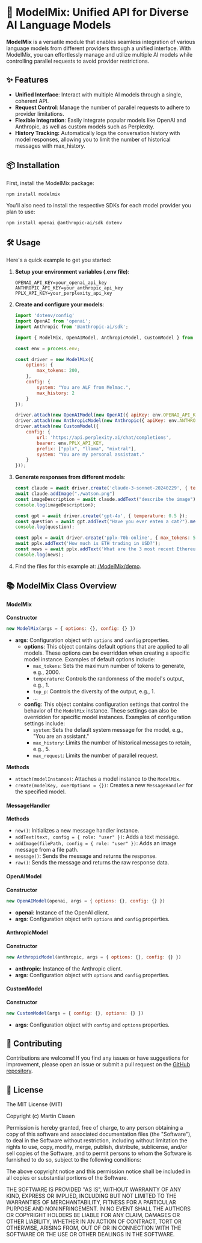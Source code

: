 # 🧬 ModelMix: Unified API for Diverse AI Language Models

**ModelMix** is a versatile module that enables seamless integration of various language models from different providers through a unified interface. With ModelMix, you can effortlessly manage and utilize multiple AI models while controlling parallel requests to avoid provider restrictions. 

## ✨ Features 

- **Unified Interface**: Interact with multiple AI models through a single, coherent API.
- **Request Control**: Manage the number of parallel requests to adhere to provider limitations.
- **Flexible Integration**: Easily integrate popular models like OpenAI and Anthropic, as well as custom models such as Perplexity.
- **History Tracking:** Automatically logs the conversation history with model responses, allowing you to limit the number of historical messages with max_history.

## 📦 Installation

First, install the ModelMix package:

```bash
npm install modelmix
```

You'll also need to install the respective SDKs for each model provider you plan to use:

```bash
npm install openai @anthropic-ai/sdk dotenv
```

## 🛠️ Usage

Here's a quick example to get you started:

1. **Setup your environment variables (.env file)**:
    ```plaintext
    OPENAI_API_KEY=your_openai_api_key
    ANTHROPIC_API_KEY=your_anthropic_api_key
    PPLX_API_KEY=your_perplexity_api_key
    ```

2. **Create and configure your models**:

    ```javascript
    import 'dotenv/config'
    import OpenAI from 'openai';
    import Anthropic from '@anthropic-ai/sdk';

    import { ModelMix, OpenAIModel, AnthropicModel, CustomModel } from 'modelmix';

    const env = process.env;

    const driver = new ModelMix({
        options: {
            max_tokens: 200,
        },
        config: {
            system: "You are ALF from Melmac.",
            max_history: 2
        }
    });

    driver.attach(new OpenAIModel(new OpenAI({ apiKey: env.OPENAI_API_KEY })));
    driver.attach(new AnthropicModel(new Anthropic({ apiKey: env.ANTHROPIC_API_KEY })));
    driver.attach(new CustomModel({
        config: {
            url: 'https://api.perplexity.ai/chat/completions',
            bearer: env.PPLX_API_KEY,
            prefix: ["pplx", "llama", "mixtral"],
            system: "You are my personal assistant."
        }
    }));
    ```

3. **Generate responses from different models**:

    ```javascript
    const claude = await driver.create('claude-3-sonnet-20240229', { temperature: 0.5 });
    await claude.addImage("./watson.png")
    const imageDescription = await claude.addText("describe the image").message();
    console.log(imageDescription);

    const gpt = await driver.create('gpt-4o', { temperature: 0.5 });
    const question = await gpt.addText("Have you ever eaten a cat?").message();
    console.log(question);

    const pplx = await driver.create('pplx-70b-online', { max_tokens: 500 });
    await pplx.addText('How much is ETH trading in USD?');
    const news = await pplx.addText('What are the 3 most recent Ethereum news?').message();
    console.log(news);
    ```

4. Find the files for this example at: [/ModelMix/demo](https://github.com/clasen/ModelMix/tree/master/demo).


## 📚 ModelMix Class Overview

#### ModelMix

**Constructor**

```javascript
new ModelMix(args = { options: {}, config: {} })
```
- **args**: Configuration object with `options` and `config` properties.
  - **options**: This object contains default options that are applied to all models. These options can be overridden when creating a specific model instance. Examples of default options include:
    - `max_tokens`: Sets the maximum number of tokens to generate, e.g., 2000.
    - `temperature`: Controls the randomness of the model's output, e.g., 1.
    - `top_p`: Controls the diversity of the output, e.g., 1.
    - ...
  - **config**: This object contains configuration settings that control the behavior of the `ModelMix` instance. These settings can also be overridden for specific model instances. Examples of configuration settings include:
    - `system`: Sets the default system message for the model, e.g., "You are an assistant."
    - `max_history`: Limits the number of historical messages to retain, e.g., 5.
    - `max_request`: Limits the number of parallel request.

**Methods**

- `attach(modelInstance)`: Attaches a model instance to the `ModelMix`.
- `create(modelKey, overOptions = {})`: Creates a new `MessageHandler` for the specified model.

#### MessageHandler

**Methods**

- `new()`: Initializes a new message handler instance.
- `addText(text, config = { role: "user" })`: Adds a text message.
- `addImage(filePath, config = { role: "user" })`: Adds an image message from a file path.
- `message()`: Sends the message and returns the response.
- `raw()`: Sends the message and returns the raw response data.

#### OpenAIModel

**Constructor**

```javascript
new OpenAIModel(openai, args = { options: {}, config: {} })
```

- **openai**: Instance of the OpenAI client.
- **args**: Configuration object with `options` and `config` properties.

#### AnthropicModel

**Constructor**

```javascript
new AnthropicModel(anthropic, args = { options: {}, config: {} })
```

- **anthropic**: Instance of the Anthropic client.
- **args**: Configuration object with `options` and `config` properties.

#### CustomModel

**Constructor**

```javascript
new CustomModel(args = { config: {}, options: {} })
```

- **args**: Configuration object with `config` and `options` properties.

## 🤝 Contributing

Contributions are welcome! If you find any issues or have suggestions for improvement, please open an issue or submit a pull request on the [GitHub repository](https://github.com/clasen/ModelMix).

## 📄 License

The MIT License (MIT)

Copyright (c) Martin Clasen

Permission is hereby granted, free of charge, to any person obtaining a copy of this software and associated documentation files (the "Software"), to deal in the Software without restriction, including without limitation the rights to use, copy, modify, merge, publish, distribute, sublicense, and/or sell copies of the Software, and to permit persons to whom the Software is furnished to do so, subject to the following conditions:

The above copyright notice and this permission notice shall be included in all copies or substantial portions of the Software.

THE SOFTWARE IS PROVIDED "AS IS", WITHOUT WARRANTY OF ANY KIND, EXPRESS OR IMPLIED, INCLUDING BUT NOT LIMITED TO THE WARRANTIES OF MERCHANTABILITY, FITNESS FOR A PARTICULAR PURPOSE AND NONINFRINGEMENT. IN NO EVENT SHALL THE AUTHORS OR COPYRIGHT HOLDERS BE LIABLE FOR ANY CLAIM, DAMAGES OR OTHER LIABILITY, WHETHER IN AN ACTION OF CONTRACT, TORT OR OTHERWISE, ARISING FROM, OUT OF OR IN CONNECTION WITH THE SOFTWARE OR THE USE OR OTHER DEALINGS IN THE SOFTWARE.
